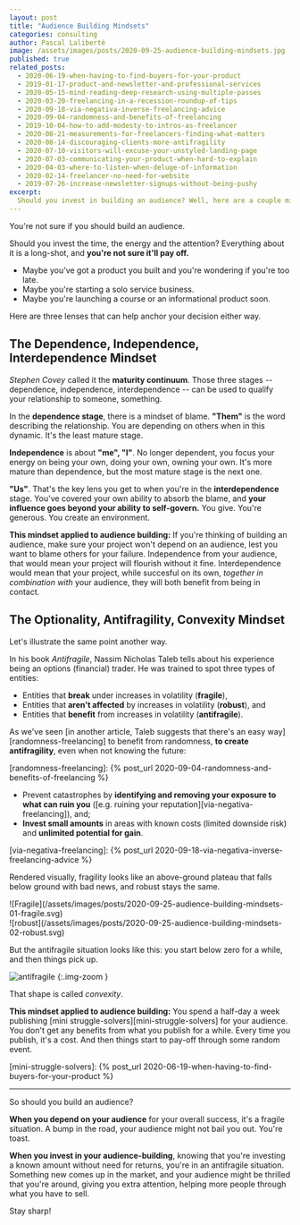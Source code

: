 ```yaml
---
layout: post
title: "Audience Building Mindsets"
categories: consulting
author: Pascal Laliberté
image: /assets/images/posts/2020-09-25-audience-building-mindsets.jpg
published: true
related_posts:
  - 2020-06-19-when-having-to-find-buyers-for-your-product
  - 2019-01-17-product-and-newsletter-and-professional-services
  - 2020-05-15-mind-reading-deep-research-using-multiple-passes
  - 2020-03-20-freelancing-in-a-recession-roundup-of-tips
  - 2020-09-18-via-negativa-inverse-freelancing-advice
  - 2020-09-04-randomness-and-benefits-of-freelancing
  - 2019-10-04-how-to-add-modesty-to-intros-as-freelancer
  - 2020-08-21-measurements-for-freelancers-finding-what-matters
  - 2020-08-14-discouraging-clients-more-antifragility
  - 2020-07-10-visitors-will-excuse-your-unstyled-landing-page
  - 2020-07-03-communicating-your-product-when-hard-to-explain
  - 2020-04-03-where-to-listen-when-deluge-of-information
  - 2020-02-14-freelancer-no-need-for-website
  - 2019-07-26-increase-newsletter-signups-without-being-pushy
excerpt:
  Should you invest in building an audience? Well, here are a couple mindsets to help you decide. The Dependence, Independence, Interdependence Minset. The Optionality, Antifragility, Convexity Mindset.
---
```


You're not sure if you should build an audience.

Should you invest the time, the energy and the attention? Everything about it is a long-shot, and **you're not sure it'll pay off.**

* Maybe you've got a product you built and you're wondering if you're too late.
* Maybe you're starting a solo service business.
* Maybe you're launching a course or an informational product soon.

Here are three lenses that can help anchor your decision either way.

## The Dependence, Independence, Interdependence Mindset

_Stephen Covey_ called it the **maturity continuum**. Those three stages -- dependence, independence, interdependence -- can be used to qualify your relationship to someone, something.

In the **dependence stage**, there is a mindset of blame. **"Them"** is the word describing the relationship. You are depending on others when in this dynamic. It's the least mature stage.

**Independence** is about **"me", "I"**. No longer dependent, you focus your energy on being your own, doing your own, owning your own. It's more mature than dependence, but the most mature stage is the next one.

**"Us"**. That's the key lens you get to when you're in the **interdependence** stage. You've covered your own ability to absorb the blame, and **your influence goes beyond your ability to self-govern.** You give. You're generous. You create an environment.

**This mindset applied to audience building:** If you're thinking of building an audience, make sure your project won't depend on an audience, lest you want to blame others for your failure. Independence from your audience, that would mean your project will flourish without it fine. Interdependence would mean that your project, while succesful on its own, _together in combination with_ your audience, they will both benefit from being in contact.

## The Optionality, Antifragility, Convexity Mindset

Let's illustrate the same point another way.

In his book _Antifragile_, Nassim Nicholas Taleb tells about his experience being an options (financial) trader. He was trained to spot three types of entities:

* Entities that **break** under increases in volatility (**fragile**),
* Entities that **aren't affected** by increases in volatility (**robust**), and
* Entities that **benefit** from increases in volatility (**antifragile**).

As we've seen [in another article, Taleb suggests that there's an easy way][randomness-freelancing] to benefit from randomness, **to create antifragility**, even when not knowing the future:

[randomness-freelancing]: {% post_url 2020-09-04-randomness-and-benefits-of-freelancing %}

* Prevent catastrophes by **identifying and removing your exposure to what can ruin you** ([e.g. ruining your reputation][via-negativa-freelancing]), and;
* **Invest small amounts** in areas with known costs (limited downside risk) and **unlimited potential for gain**.

[via-negativa-freelancing]: {% post_url 2020-09-18-via-negativa-inverse-freelancing-advice %}

Rendered visually, fragility looks like an above-ground plateau that falls below ground with bad news, and robust stays the same.

<div class="img-zoom two-up" markdown="1">

<div class="left" markdown="1">
![Fragile](/assets/images/posts/2020-09-25-audience-building-mindsets-01-fragile.svg)
</div>

<div class="right" markdown="1">
![robust](/assets/images/posts/2020-09-25-audience-building-mindsets-02-robust.svg)
</div>

</div>

But the antifragile situation looks like this: you start below zero for a while, and then things pick up.

![antifragile](/assets/images/posts/2020-09-25-audience-building-mindsets-03-antifragile.svg)
{:.img-zoom }

That shape is called _convexity_.

**This mindset applied to audience building:** You spend a half-day a week publishing [mini struggle-solvers][mini-struggle-solvers] for your audience. You don't get any benefits from what you publish for a while. Every time you publish, it's a cost. And then things start to pay-off through some random event.

[mini-struggle-solvers]: {% post_url 2020-06-19-when-having-to-find-buyers-for-your-product %}

---

So should you build an audience?

**When you depend on your audience** for your overall success, it's a fragile situation. A bump in the road, your audience might not bail you out. You're toast.

**When you invest in your audience-building**, knowing that you're investing a known amount without need for returns, you're in an antifragile situation. Something new comes up in the market, and your audience might be thrilled that you're around, giving you extra attention, helping more people through what you have to sell.

Stay sharp!
